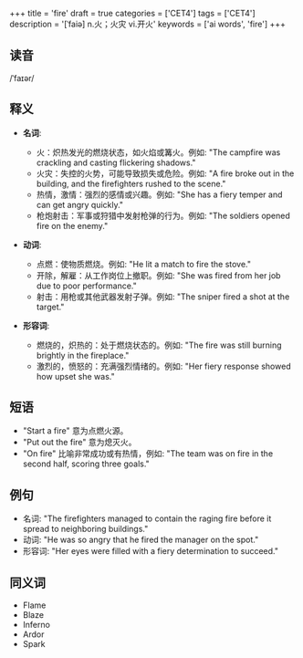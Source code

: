 +++
title = 'fire'
draft = true
categories = ['CET4']
tags = ['CET4']
description = '[ˈfaiə] n.火；火灾 vi.开火'
keywords = ['ai words', 'fire']
+++

## 读音
/ˈfaɪər/

## 释义
- **名词**:
  - 火：炽热发光的燃烧状态，如火焰或篝火。例如: "The campfire was crackling and casting flickering shadows."
  - 火灾：失控的火势，可能导致损失或危险。例如: "A fire broke out in the building, and the firefighters rushed to the scene."
  - 热情，激情：强烈的感情或兴趣。例如: "She has a fiery temper and can get angry quickly."
  - 枪炮射击：军事或狩猎中发射枪弹的行为。例如: "The soldiers opened fire on the enemy."

- **动词**:
  - 点燃：使物质燃烧。例如: "He lit a match to fire the stove."
  - 开除，解雇：从工作岗位上撤职。例如: "She was fired from her job due to poor performance."
  - 射击：用枪或其他武器发射子弹。例如: "The sniper fired a shot at the target."

- **形容词**:
  - 燃烧的，炽热的：处于燃烧状态的。例如: "The fire was still burning brightly in the fireplace."
  - 激烈的，愤怒的：充满强烈情绪的。例如: "Her fiery response showed how upset she was."

## 短语
- "Start a fire" 意为点燃火源。
- "Put out the fire" 意为熄灭火。
- "On fire" 比喻非常成功或有热情，例如: "The team was on fire in the second half, scoring three goals."

## 例句
- 名词: "The firefighters managed to contain the raging fire before it spread to neighboring buildings."
- 动词: "He was so angry that he fired the manager on the spot."
- 形容词: "Her eyes were filled with a fiery determination to succeed."

## 同义词
- Flame
- Blaze
- Inferno
- Ardor
- Spark
